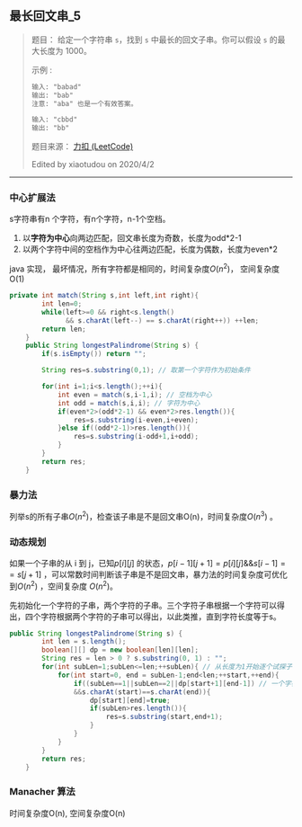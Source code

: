 ## 最长回文串_5

> 题目：
> 给定一个字符串 `s`，找到 `s` 中最长的回文子串。你可以假设 `s` 的最大长度为 1000。
>
> 示例 :
>
> ```txt
> 输入: "babad"
> 输出: "bab"
> 注意: "aba" 也是一个有效答案。
> 
> 输入: "cbbd"
> 输出: "bb"
> ```
>
> 题目来源： [力扣 (LeetCode)](https://leetcode-cn.com/problems/longest-palindromic-substring/)
>
> Edited by xiaotudou on 2020/4/2

----

### 中心扩展法

s字符串有n 个字符，有n个字符，n-1个空档。

1. 以**字符为中心**向两边匹配，回文串长度为奇数，长度为odd*2-1
2. 以两个字符中间的空档作为中心往两边匹配，长度为偶数，长度为even*2

java 实现， 最坏情况，所有字符都是相同的，时间复杂度$O(n^2)$， 空间复杂度 O(1)

```java
private int match(String s,int left,int right){
        int len=0;
        while(left>=0 && right<s.length() 
              && s.charAt(left--) == s.charAt(right++)) ++len; 
        return len;
    }
    public String longestPalindrome(String s) {
        if(s.isEmpty()) return "";

        String res=s.substring(0,1); // 取第一个字符作为初始条件

        for(int i=1;i<s.length();++i){
            int even = match(s,i-1,i); // 空档为中心
            int odd = match(s,i,i); // 字符为中心
            if(even*2>(odd*2-1) && even*2>res.length()){
                res=s.substring(i-even,i+even);
            }else if((odd*2-1)>res.length()){
                res=s.substring(i-odd+1,i+odd);
            }
        }
        return res;
    }
```

### 暴力法

列举s的所有子串$O(n^2)$，检查该子串是不是回文串O(n)，时间复杂度$O(n^3)$ 。

### 动态规划

如果一个子串的从 i 到 j，已知$p[i][j]$ 的状态，$p[i-1][j+1]=p[i][j]\&\&s[i-1]==s[j+1]$ ，可以常数时间判断该子串是不是回文串，暴力法的时间复杂度可优化到$O(n^2)$ ，空间复杂度 $O(n^2)$。

先初始化一个字符的子串，两个字符的子串。三个字符子串根据一个字符可以得出，四个字符根据两个字符的子串可以得出，以此类推，直到字符长度等于s。

```java
public String longestPalindrome(String s) {
        int len = s.length();
        boolean[][] dp = new boolean[len][len];
        String res = len > 0 ? s.substring(0, 1) : "";
        for(int subLen=1;subLen<=len;++subLen){ // 从长度为1开始逐个试探子串
            for(int start=0, end = subLen-1;end<len;++start,++end){
                if((subLen==1||subLen==2||dp[start+1][end-1]) // 一个字符和两个字符放在前面单独处理
                &&s.charAt(start)==s.charAt(end)){
                    dp[start][end]=true;
                    if(subLen>res.length()){
                        res=s.substring(start,end+1);
                    }
                }
            }
        }
        return res;
    }
```

### Manacher 算法

时间复杂度O(n), 空间复杂度O(n)